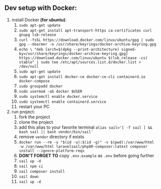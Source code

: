 ## Dev setup with Docker:

1. install Docker **(for ubuntu)**:
    1. `sudo apt-get update`
    2. `sudo apt-get install apt-transport-https ca-certificates curl gnupg lsb-release`
    3. `curl -fsSL https://download.docker.com/linux/ubuntu/gpg | sudo gpg --dearmor -o /usr/share/keyrings/docker-archive-keyring.gpg`
    4. `echo \
       "deb [arch=$(dpkg --print-architecture) signed-by=/usr/share/keyrings/docker-archive-keyring.gpg] https://download.docker.com/linux/ubuntu $(lsb_release -cs) stable" | sudo tee /etc/apt/sources.list.d/docker.list > /dev/null`
    5. `sudo apt-get update`
    6. `sudo apt-get install docker-ce docker-ce-cli containerd.io docker-compose`
    7. `sudo groupadd docker`
    8. `sudo usermod -aG docker $USER`
    9. `sudo systemctl enable docker.service`
    10. `sudo systemctl enable containerd.service`
    11. restart your PC
2. run project:
    1. fork the project
    2. clone the project
    3. add this alias to your favorite terminal `alias sail='[ -f sail ] && bash sail || bash vendor/bin/sail'`
    4. remove `vendor` directory if exists
    5. `docker run --rm -u "$(id -u):$(id -g)" -v $(pwd):/var/www/html -w /var/www/html laravelsail/php80-composer:latest composer install --ignore-platform-reqs`
    6. **DON'T FORGET TO** copy `.env.example` as `.env` before going further
    7. `sail up -d`
    9. `sail npm ci`
    10. `sail composer install`
    13. `sail down`
    14. `sail up -d`
